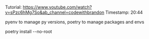 Tutorial: https://www.youtube.com/watch?v=sPzc6hMg7So&ab_channel=codewithbrandon
Timestamp: 20:44

pyenv to manage py versions, poetry to manage packages and envs

poetry install --no-root